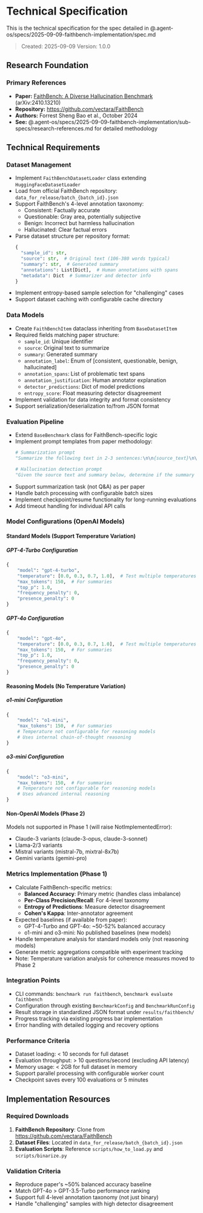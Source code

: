 # Technical Specification

This is the technical specification for the spec detailed in @.agent-os/specs/2025-09-09-faithbench-implementation/spec.md

> Created: 2025-09-09
> Version: 1.0.0

## Research Foundation

### Primary References
- **Paper:** [FaithBench: A Diverse Hallucination Benchmark](https://arxiv.org/abs/2410.13210) (arXiv:2410.13210)
- **Repository:** https://github.com/vectara/FaithBench
- **Authors:** Forrest Sheng Bao et al., October 2024
- **See:** @.agent-os/specs/2025-09-09-faithbench-implementation/sub-specs/research-references.md for detailed methodology

## Technical Requirements

### Dataset Management
- Implement `FaithBenchDatasetLoader` class extending `HuggingFaceDatasetLoader`
- Load from official FaithBench repository: `data_for_release/batch_{batch_id}.json`
- Support FaithBench's 4-level annotation taxonomy:
  - Consistent: Factually accurate
  - Questionable: Gray area, potentially subjective
  - Benign: Incorrect but harmless hallucination
  - Hallucinated: Clear factual errors
- Parse dataset structure per repository format:
  ```python
  {
    "sample_id": str,
    "source": str,  # Original text (106-380 words typical)
    "summary": str,  # Generated summary
    "annotations": List[Dict],  # Human annotations with spans
    "metadata": Dict  # Summarizer and detector info
  }
  ```
- Implement entropy-based sample selection for "challenging" cases
- Support dataset caching with configurable cache directory

### Data Models
- Create `FaithBenchItem` dataclass inheriting from `BaseDatasetItem`
- Required fields matching paper structure:
  - `sample_id`: Unique identifier
  - `source`: Original text to summarize
  - `summary`: Generated summary
  - `annotation_label`: Enum of [consistent, questionable, benign, hallucinated]
  - `annotation_spans`: List of problematic text spans
  - `annotation_justification`: Human annotator explanation
  - `detector_predictions`: Dict of model predictions
  - `entropy_score`: Float measuring detector disagreement
- Implement validation for data integrity and format consistency
- Support serialization/deserialization to/from JSON format

### Evaluation Pipeline
- Extend `BaseBenchmark` class for FaithBench-specific logic
- Implement prompt templates from paper methodology:
  ```python
  # Summarization prompt
  "Summarize the following text in 2-3 sentences:\n\n{source_text}\n\nSummary:"

  # Hallucination detection prompt
  "Given the source text and summary below, determine if the summary contains hallucinations.\n\nSource: {source_text}\n\nSummary: {summary}\n\nClassification (consistent/questionable/benign/hallucinated):\nJustification:"
  ```
- Support summarization task (not Q&A) as per paper
- Handle batch processing with configurable batch sizes
- Implement checkpoint/resume functionality for long-running evaluations
- Add timeout handling for individual API calls

### Model Configurations (OpenAI Models)

#### Standard Models (Support Temperature Variation)

##### GPT-4-Turbo Configuration
```python
{
    "model": "gpt-4-turbo",
    "temperature": [0.0, 0.3, 0.7, 1.0],  # Test multiple temperatures
    "max_tokens": 150,  # For summaries
    "top_p": 1.0,
    "frequency_penalty": 0,
    "presence_penalty": 0
}
```

##### GPT-4o Configuration
```python
{
    "model": "gpt-4o",
    "temperature": [0.0, 0.3, 0.7, 1.0],  # Test multiple temperatures
    "max_tokens": 150,  # For summaries
    "top_p": 1.0,
    "frequency_penalty": 0,
    "presence_penalty": 0
}
```

#### Reasoning Models (No Temperature Variation)

##### o1-mini Configuration
```python
{
    "model": "o1-mini",
    "max_tokens": 150,  # For summaries
    # Temperature not configurable for reasoning models
    # Uses internal chain-of-thought reasoning
}
```

##### o3-mini Configuration
```python
{
    "model": "o3-mini",
    "max_tokens": 150,  # For summaries
    # Temperature not configurable for reasoning models
    # Uses advanced internal reasoning
}
```

#### Non-OpenAI Models (Phase 2)
Models not supported in Phase 1 (will raise NotImplementedError):
- Claude-3 variants (claude-3-opus, claude-3-sonnet)
- Llama-2/3 variants
- Mistral variants (mistral-7b, mixtral-8x7b)
- Gemini variants (gemini-pro)

### Metrics Implementation (Phase 1)
- Calculate FaithBench-specific metrics:
  - **Balanced Accuracy**: Primary metric (handles class imbalance)
  - **Per-Class Precision/Recall**: For 4-level taxonomy
  - **Entropy of Predictions**: Measure detector disagreement
  - **Cohen's Kappa**: Inter-annotator agreement
- Expected baselines (if available from paper):
  - GPT-4-Turbo and GPT-4o: ~50-52% balanced accuracy
  - o1-mini and o3-mini: No published baselines (new models)
- Handle temperature analysis for standard models only (not reasoning models)
- Generate metric aggregations compatible with experiment tracking
- Note: Temperature variation analysis for coherence measures moved to Phase 2

### Integration Points
- CLI commands: `benchmark run faithbench`, `benchmark evaluate faithbench`
- Configuration through existing `BenchmarkConfig` and `BenchmarkRunConfig`
- Result storage in standardized JSON format under `results/faithbench/`
- Progress tracking via existing progress bar implementation
- Error handling with detailed logging and recovery options

### Performance Criteria
- Dataset loading: < 10 seconds for full dataset
- Evaluation throughput: > 10 questions/second (excluding API latency)
- Memory usage: < 2GB for full dataset in memory
- Support parallel processing with configurable worker count
- Checkpoint saves every 100 evaluations or 5 minutes

## Implementation Resources

### Required Downloads
1. **FaithBench Repository**: Clone from https://github.com/vectara/FaithBench
2. **Dataset Files**: Located in `data_for_release/batch_{batch_id}.json`
3. **Evaluation Scripts**: Reference `scripts/how_to_load.py` and `scripts/binarize.py`

### Validation Criteria
- Reproduce paper's ~50% balanced accuracy baseline
- Match GPT-4o > GPT-3.5-Turbo performance ranking
- Support full 4-level annotation taxonomy (not just binary)
- Handle "challenging" samples with high detector disagreement
